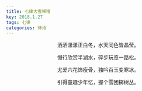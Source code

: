 ```yaml
---
title: 七律大雪唏嘻
key: 2018.1.27
tags: 七律
categories: 律诗
---
```


<p align="center">洒洒潇潇正白冬，水天同色皆晶莹。
</p>
<p align="center">慢行欣赏半湖水，碎步玩览一路松。
</p>
<p align="center">尤爱六花饰瘦骨，独吟百玉变寒冰。
</p>
<p align="center">引得童趣少年忆，握个雪团掷树丛。
</p>
<p align="center"></br>
</p>
